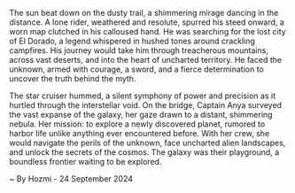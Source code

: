 
The sun beat down on the dusty trail, a shimmering mirage dancing in the distance.  A lone rider, weathered and resolute, spurred his steed onward, a worn map clutched in his calloused hand.  He was searching for the lost city of El Dorado, a legend whispered in hushed tones around crackling campfires.  His journey would take him through treacherous mountains, across vast deserts, and into the heart of uncharted territory.  He faced the unknown, armed with courage, a sword, and a fierce determination to uncover the truth behind the myth.

The star cruiser hummed, a silent symphony of power and precision as it hurtled through the interstellar void.  On the bridge, Captain Anya surveyed the vast expanse of the galaxy, her gaze drawn to a distant, shimmering nebula.  Her mission: to explore a newly discovered planet, rumored to harbor life unlike anything ever encountered before.  With her crew, she would navigate the perils of the unknown, face uncharted alien landscapes, and unlock the secrets of the cosmos.  The galaxy was their playground, a boundless frontier waiting to be explored. 

~ By Hozmi - 24 September 2024
